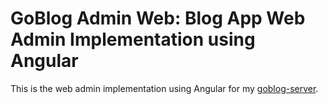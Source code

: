 # GoBlog Admin Web: Blog App Web Admin Implementation using Angular

This is the web admin implementation using Angular for my [goblog-server](https://github.com/misterabdul/goblog-server).
